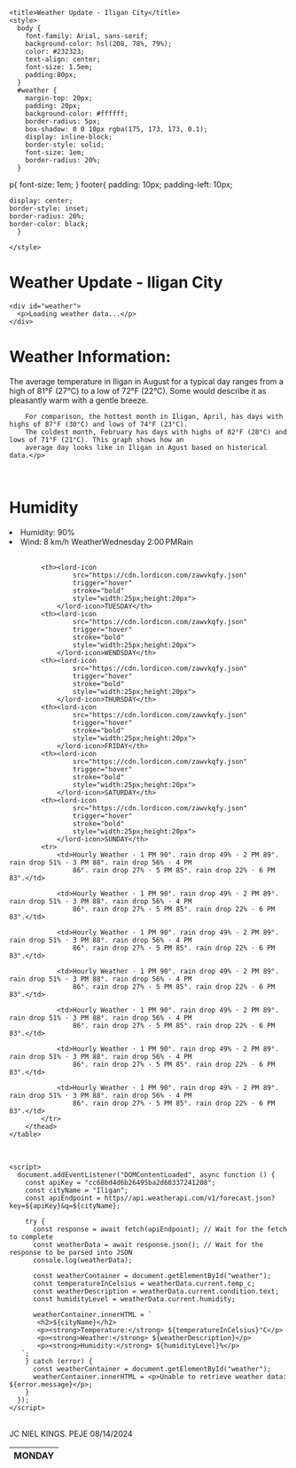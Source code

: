  <!DOCTYPE html>
<html lang="en">
  <head>
    <meta charset="UTF-8" />
    <meta name="viewport" content="width=device-width, initial-scale=1.0" />
    <script src="https://cdn.lordicon.com/lordicon.js"></script>

    <title>Weather Update - Iligan City</title>
    <style>
      body {
        font-family: Arial, sans-serif;
        background-color: hsl(208, 78%, 79%);
        color: #232323;
        text-align: center;
        font-size: 1.5em;
        padding:80px;
      }
      #weather {
        margin-top: 20px;
        padding: 20px;
        background-color: #ffffff;
        border-radius: 5px;
        box-shadow: 0 0 10px rgba(175, 173, 173, 0.1);
        display: inline-block;
        border-style: solid;
        font-size: 1em;
        border-radius: 20%;
      }
p{
    font-size: 1em;
}
      footer{ 
      padding: 10px;
      padding-left: 10px;
 
     
    display: center;
    border-style: inset;
    border-radius: 20%;
    border-color: black;
      }
     
    </style>



   
  <body>
    <h1>Weather Update - Iligan City</h1>

    <div id="weather">
      <p>Loading weather data...</p>
    </div>

<div id ="update">
    <H1>Weather Information:</H1>
    <p>The average temperature in Iligan in August for a typical day ranges from a high of 81°F (27°C) to a low of 72°F
        (22°C). Some would describe it as pleasantly warm with a gentle breeze.

        For comparison, the hottest month in Iligan, April, has days with highs of 87°F (30°C) and lows of 74°F (23°C).
        The coldest month, February has days with highs of 82°F (28°C) and lows of 71°F (21°C). This graph shows how an
        average day looks like in Iligan in Agust based on historical data.</p>
<br>
    <h1>Humidity</h1> 
    </lord-icon>
    <li>Humidity: 90% </li>
    <li>Wind: 8 km/h WeatherWednesday 2:00 PMRain</li>
    <br>
    <table>
        <thead>
            <th><lord-icon
                    src="https://cdn.lordicon.com/zawvkqfy.json"
                    trigger="hover"
                    stroke="bold"
                    style="width:25px;height:20px">
                </lord-icon>MONDAY</th>
            
            <th><lord-icon
                    src="https://cdn.lordicon.com/zawvkqfy.json"
                    trigger="hover"
                    stroke="bold"
                    style="width:25px;height:20px">
                </lord-icon>TUESDAY</th>
            <th><lord-icon
                    src="https://cdn.lordicon.com/zawvkqfy.json"
                    trigger="hover"
                    stroke="bold"
                    style="width:25px;height:20px">
                </lord-icon>WENDSDAY</th>
            <th><lord-icon
                    src="https://cdn.lordicon.com/zawvkqfy.json"
                    trigger="hover"
                    stroke="bold"
                    style="width:25px;height:20px">
                </lord-icon>THURSDAY</th>
            <th><lord-icon
                    src="https://cdn.lordicon.com/zawvkqfy.json"
                    trigger="hover"
                    stroke="bold"
                    style="width:25px;height:20px">
                </lord-icon>FRIDAY</th>
            <th><lord-icon
                    src="https://cdn.lordicon.com/zawvkqfy.json"
                    trigger="hover"
                    stroke="bold"
                    style="width:25px;height:20px">
                </lord-icon>SATURDAY</th>
            <th><lord-icon
                    src="https://cdn.lordicon.com/zawvkqfy.json"
                    trigger="hover"
                    stroke="bold"
                    style="width:25px;height:20px">
                </lord-icon>SUNDAY</th>
            <tr>
                <td>Hourly Weather · 1 PM 90°. rain drop 49% · 2 PM 89°. rain drop 51% · 3 PM 88°. rain drop 56% · 4 PM
                    86°. rain drop 27% · 5 PM 85°. rain drop 22% · 6 PM 83°.</td>

                <td>Hourly Weather · 1 PM 90°. rain drop 49% · 2 PM 89°. rain drop 51% · 3 PM 88°. rain drop 56% · 4 PM
                    86°. rain drop 27% · 5 PM 85°. rain drop 22% · 6 PM 83°.</td>

                <td>Hourly Weather · 1 PM 90°. rain drop 49% · 2 PM 89°. rain drop 51% · 3 PM 88°. rain drop 56% · 4 PM
                    86°. rain drop 27% · 5 PM 85°. rain drop 22% · 6 PM 83°.</td>

                <td>Hourly Weather · 1 PM 90°. rain drop 49% · 2 PM 89°. rain drop 51% · 3 PM 88°. rain drop 56% · 4 PM
                    86°. rain drop 27% · 5 PM 85°. rain drop 22% · 6 PM 83°.</td>

                <td>Hourly Weather · 1 PM 90°. rain drop 49% · 2 PM 89°. rain drop 51% · 3 PM 88°. rain drop 56% · 4 PM
                    86°. rain drop 27% · 5 PM 85°. rain drop 22% · 6 PM 83°.</td>

                <td>Hourly Weather · 1 PM 90°. rain drop 49% · 2 PM 89°. rain drop 51% · 3 PM 88°. rain drop 56% · 4 PM
                    86°. rain drop 27% · 5 PM 85°. rain drop 22% · 6 PM 83°.</td>

                <td>Hourly Weather · 1 PM 90°. rain drop 49% · 2 PM 89°. rain drop 51% · 3 PM 88°. rain drop 56% · 4 PM
                    86°. rain drop 27% · 5 PM 85°. rain drop 22% · 6 PM 83°.</td>
            </tr>
        </thead>
    </table>
<br>
</div>



    <script>
      document.addEventListener("DOMContentLoaded", async function () {
        const apiKey = "cc68bd4d6b26495ba2d60337241208";
        const cityName = "Iligan";
        const apiEndpoint = https//api.weatherapi.com/v1/forecast.json?key=${apiKey}&q=${cityName};
      
        try {
          const response = await fetch(apiEndpoint); // Wait for the fetch to complete
          const weatherData = await response.json(); // Wait for the response to be parsed into JSON
          console.log(weatherData);

          const weatherContainer = document.getElementById("weather");
          const temperatureInCelsius = weatherData.current.temp_c;
          const weatherDescription = weatherData.current.condition.text;
          const humidityLevel = weatherData.current.humidity;

          weatherContainer.innerHTML = `
           <h2>${cityName}</h2>
           <p><strong>Temperature:</strong> ${temperatureInCelsius}°C</p>
           <p><strong>Weather:</strong> ${weatherDescription}</p>
           <p><strong>Humidity:</strong> ${humidityLevel}%</p>
       `;
        } catch (error) {
          const weatherContainer = document.getElementById("weather");
          weatherContainer.innerHTML = <p>Unable to retrieve weather data: ${error.message}</p>;
        }
      });
    </script>
  </body>

  <br>
  <footer>JC NIEL KINGS. PEJE 08/14/2024 </footer>


</html>
